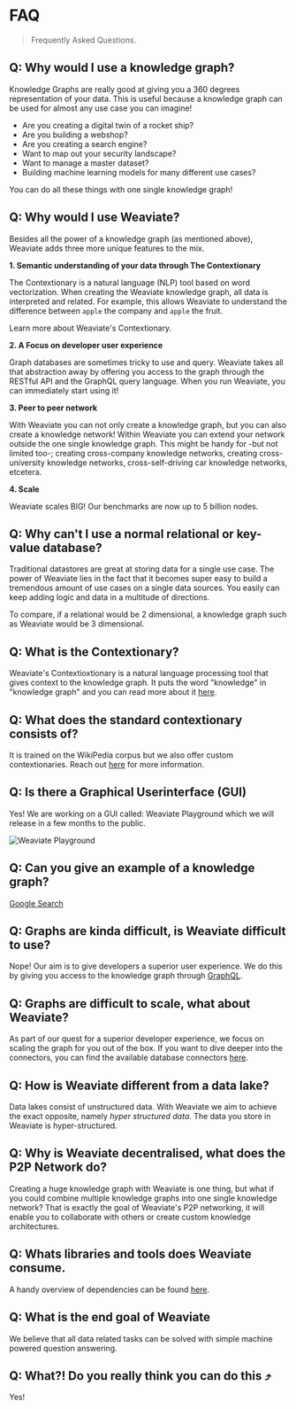 # FAQ

> Frequently Asked Questions.

## Q: Why would I use a knowledge graph?

Knowledge Graphs are really good at giving you a 360 degrees representation of your data. This is useful because a knowledge graph can be used for almost any use case you can imagine!

- Are you creating a digital twin of a rocket ship?
- Are you building a webshop?
- Are you creating a search engine?
- Want to map out your security landscape?
- Want to manage a master dataset? 
- Building machine learning models for many different use cases?

You can do all these things with one single knowledge graph!

## Q: Why would I use Weaviate?

Besides all the power of a knowledge graph (as mentioned above), Weaviate adds three more unique features to the mix.

**1. Semantic understanding of your data through The Contextionary**

The Contextionary is a natural language (NLP) tool based on word vectorization. When creating the Weaviate knowledge graph, all data is interpreted and related. For example, this allows Weaviate to understand the difference between `apple`  the company and `apple` the fruit.

Learn more about Weaviate's Contextionary.

**2. A Focus on developer user experience**

Graph databases are sometimes tricky to use and query. Weaviate takes all that abstraction away by offering you access to the graph through the RESTful API and the GraphQL query language. When you run Weaviate, you can immediately start using it!

**3. Peer to peer network**

With Weaviate you can not only create a knowledge graph, but you can also create a knowledge network! Within Weaviate you can extend your network outside the one single knowledge graph. This might be handy for -but not limited too-; creating cross-company knowledge networks, creating cross-university knowledge networks, cross-self-driving car knowledge networks, etcetera.

**4. Scale**

Weaviate scales BIG! Our benchmarks are now up to 5 billion nodes.

## Q: Why can't I use a normal relational or key-value database?

Traditional datastores are great at storing data for a single use case. The power of Weaviate lies in the fact that it becomes super easy to build a tremendous amount of use cases on a single data sources. You easily can keep adding logic and data in a multitude of directions.

To compare, if a relational would be 2 dimensional, a knowledge graph such as Weaviate would be 3 dimensional.

## Q: What is the Contextionary?

Weaviate's Contextioxtionary is a natural language processing tool that gives context to the knowledge graph. It puts the word "knowledge" in "knowledge graph" and you can read more about it [here](https://www.semi.network/knowledge-base/wiki-semi-consulting/learn/technology-summary/#contextionary).

## Q: What does the standard contextionary consists of?

It is trained on the WikiPedia corpus but we also offer custom contextionaries. Reach out [here](https://www.semi.network/contact/) for more information.

## Q: Is there a Graphical Userinterface (GUI)

Yes! We are working on a GUI called: Weaviate Playground which we will release in a few months to the public.

![Weaviate Playground](../../assets/demo-playground.gif)

## Q: Can you give an example of a knowledge graph?

[Google Search](https://en.wikipedia.org/wiki/Knowledge_Graph)

## Q: Graphs are kinda difficult, is Weaviate difficult to use?

Nope! Our aim is to give developers a superior user experience. We do this by giving you access to the knowledge graph through [GraphQL](https://graphql.org/).

## Q: Graphs are difficult to scale, what about Weaviate?

As part of our quest for a superior developer experience, we focus on scaling the graph for you out of the box. If you want to dive deeper into the connectors, you can find the available database connectors [here](../../../database/connectors).

## Q: How is Weaviate different from a data lake?

Data lakes consist of unstructured data. With Weaviate we aim to achieve the exact opposite, namely _hyper structured data_. The data you store in Weaviate is hyper-structured.

## Q: Why is Weaviate decentralised, what does the P2P Network do?

Creating a huge knowledge graph with Weaviate is one thing, but what if you could combine multiple knowledge graphs into one single knowledge network? That is exactly the goal of Weaviate's P2P networking, it will enable you to collaborate with others or create custom knowledge architectures.

## Q: Whats libraries and tools does Weaviate consume.

A handy overview of dependencies can be found [here](../../../LICENSE-DEPENDENCIES.md).

## Q: What is the end goal of Weaviate

We believe that all data related tasks can be solved with simple machine powered question answering.

## Q: What?! Do you really think you can do this ⤴️

Yes!